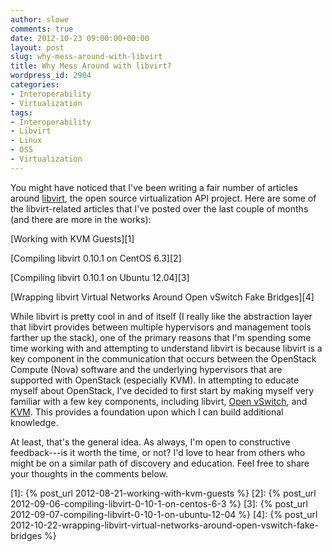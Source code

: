 ```yaml
---
author: slowe
comments: true
date: 2012-10-23 09:00:00+00:00
layout: post
slug: why-mess-around-with-libvirt
title: Why Mess Around with libvirt?
wordpress_id: 2904
categories:
- Interoperability
- Virtualization
tags:
- Interoperability
- Libvirt
- Linux
- OSS
- Virtualization
---
```


You might have noticed that I've been writing a fair number of articles around [libvirt](http://libvirt.org), the open source virtualization API project. Here are some of the libvirt-related articles that I've posted over the last couple of months (and there are more in the works):

[Working with KVM Guests][1]  

[Compiling libvirt 0.10.1 on CentOS 6.3][2]  

[Compiling libvirt 0.10.1 on Ubuntu 12.04][3]  

[Wrapping libvirt Virtual Networks Around Open vSwitch Fake Bridges][4]

While libvirt is pretty cool in and of itself (I really like the abstraction layer that libvirt provides between multiple hypervisors and management tools farther up the stack), one of the primary reasons that I'm spending some time working with and attempting to understand libvirt is because libvirt is a key component in the communication that occurs between the OpenStack Compute (Nova) software and the underlying hypervisors that are supported with OpenStack (especially KVM). In attempting to educate myself about OpenStack, I've decided to first start by making myself very familiar with a few key components, including libvirt, [Open vSwitch](http://openvswitch.org), and [KVM](http://www.linux-kvm.org/page/Main_Page). This provides a foundation upon which I can build additional knowledge.

At least, that's the general idea. As always, I'm open to constructive feedback---is it worth the time, or not? I'd love to hear from others who might be on a similar path of discovery and education. Feel free to share your thoughts in the comments below.

[1]: {% post_url 2012-08-21-working-with-kvm-guests %}
[2]: {% post_url 2012-09-06-compiling-libvirt-0-10-1-on-centos-6-3 %}
[3]: {% post_url 2012-09-07-compiling-libvirt-0-10-1-on-ubuntu-12-04 %}
[4]: {% post_url 2012-10-22-wrapping-libvirt-virtual-networks-around-open-vswitch-fake-bridges %}
